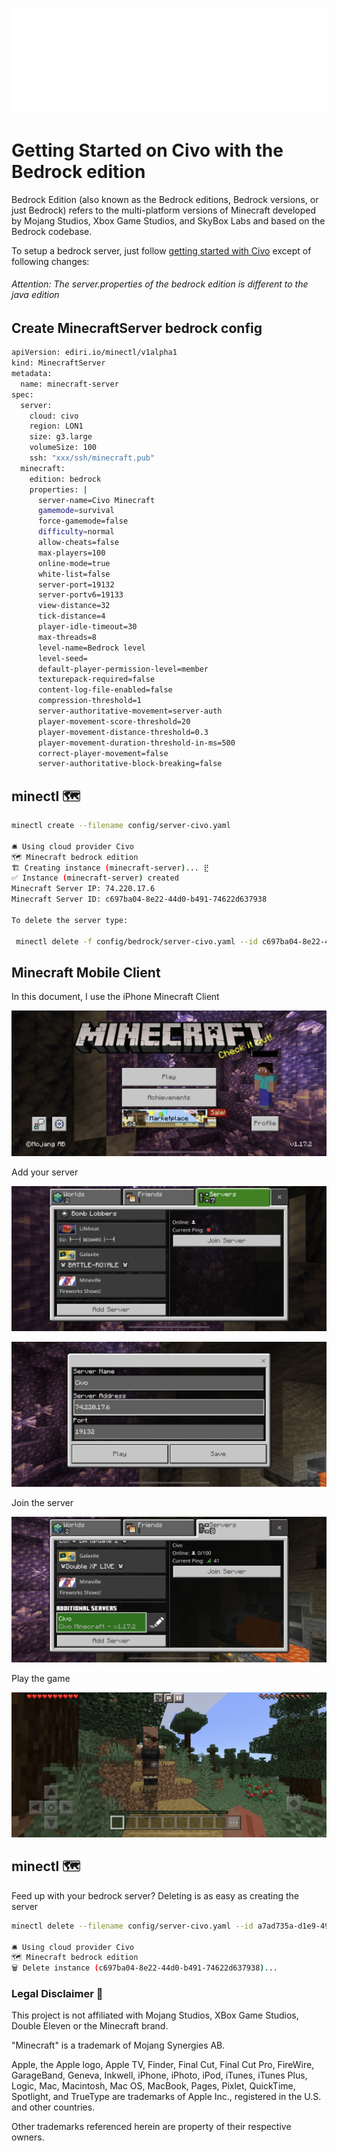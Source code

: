 ![Civo](img/civo.png)

# Getting Started on Civo with the Bedrock edition

Bedrock Edition (also known as the Bedrock editions, Bedrock versions, or just Bedrock) refers to the multi-platform
versions of Minecraft developed by Mojang Studios, Xbox Game Studios, and SkyBox Labs and based on the Bedrock codebase.

To setup a bedrock server, just follow [getting started with Civo](getting-started-civo.md) except of following changes:

###### Attention: The server.properties of the bedrock edition is different to the java edition

## Create MinecraftServer bedrock config

```bash
apiVersion: ediri.io/minectl/v1alpha1
kind: MinecraftServer
metadata:
  name: minecraft-server
spec:
  server:
    cloud: civo
    region: LON1
    size: g3.large
    volumeSize: 100
    ssh: "xxx/ssh/minecraft.pub"
  minecraft:
    edition: bedrock
    properties: |
      server-name=Civo Minecraft
      gamemode=survival
      force-gamemode=false
      difficulty=normal
      allow-cheats=false
      max-players=100
      online-mode=true
      white-list=false
      server-port=19132
      server-portv6=19133
      view-distance=32
      tick-distance=4
      player-idle-timeout=30
      max-threads=8
      level-name=Bedrock level
      level-seed=
      default-player-permission-level=member
      texturepack-required=false
      content-log-file-enabled=false
      compression-threshold=1
      server-authoritative-movement=server-auth
      player-movement-score-threshold=20
      player-movement-distance-threshold=0.3
      player-movement-duration-threshold-in-ms=500
      correct-player-movement=false
      server-authoritative-block-breaking=false
```

## minectl 🗺

```bash
minectl create --filename config/server-civo.yaml 

🛎 Using cloud provider Civo
🗺 Minecraft bedrock edition
🏗 Creating instance (minecraft-server)... ⣟ 
✅ Instance (minecraft-server) created
Minecraft Server IP: 74.220.17.6
Minecraft Server ID: c697ba04-8e22-44d0-b491-74622d637938

To delete the server type:

 minectl delete -f config/bedrock/server-civo.yaml --id c697ba04-8e22-44d0-b491-74622d637938
```

## Minecraft Mobile Client

In this document, I use the iPhone Minecraft Client

![img.png](img/iphone_splash.png)

Add your server

![img.png](img/iphone_add1.png)

![img.png](img/iphone_add2.png)

Join the server

![img.png](img/iphone_join.png)

Play the game

![game.png](img/iphone_play.png)

## minectl 🗺

Feed up with your bedrock server? Deleting is as easy as creating the server

```bash
minectl delete --filename config/server-civo.yaml --id a7ad735a-d1e9-4951-9f9b-83221efd945e

🛎 Using cloud provider Civo
🗺 Minecraft bedrock edition
🗑 Delete instance (c697ba04-8e22-44d0-b491-74622d637938)...
```

### Legal Disclaimer 👮

This project is not affiliated with Mojang Studios, XBox Game Studios, Double Eleven or the Minecraft brand.

"Minecraft" is a trademark of Mojang Synergies AB.

Apple, the Apple logo, Apple TV, Finder, Final Cut, Final Cut Pro, FireWire, GarageBand, Geneva, Inkwell, iPhone,
iPhoto, iPod, iTunes, iTunes Plus, Logic, Mac, Macintosh, Mac OS, MacBook, Pages, Pixlet, QuickTime, Spotlight, and
TrueType are trademarks of Apple Inc., registered in the U.S. and other countries.

Other trademarks referenced herein are property of their respective owners.


